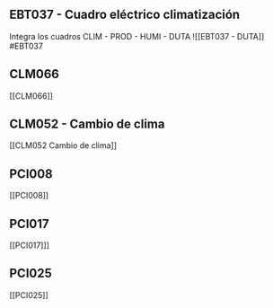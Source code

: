 ## EBT037 - Cuadro eléctrico climatización

Integra los cuadros CLIM - PROD - HUMI - DUTA
![[EBT037 - DUTA]]  #EBT037 



## CLM066
[[CLM066]]
## CLM052 - Cambio de clima
[[CLM052 Cambio de clima]]
## PCI008
[[PCI008]]
## PCI017
[[PCI017]]]
## PCI025
[[PCI025]]